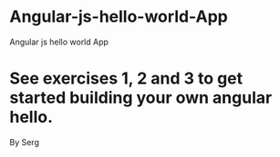 Angular-js-hello-world-App
==========================

Angular js hello world App

See exercises 1, 2 and 3 to get started building your own angular hello.
=======


By Serg
